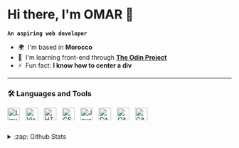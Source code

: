 # Hi there, I'm OMAR 👋

**`An aspiring web developer`**

- 🌍  I'm based in **Morocco**
- 🧠  I'm learning front-end through **[The Odin Project](https://www.theodinproject.com)**
- ⚡  Fun fact: **I know how to center a div**

---

### 🛠️ Languages and Tools

[<img align="left" alt="Linux" width="28px" style="padding-right:10px;" src="https://cdn.jsdelivr.net/gh/devicons/devicon/icons/linux/linux-original.svg" />](https://www.linux.org/pages/download/)
[<img align="left" alt="Visual Studio Code" width="28px" style="padding-right:10px;" src="https://cdn.jsdelivr.net/gh/devicons/devicon@latest/icons/vscode/vscode-original.svg" />](https://code.visualstudio.com/)
[<img align="left" alt="HTML" width="28px" style="padding-right:10px;" src="https://cdn.jsdelivr.net/gh/devicons/devicon/icons/html5/html5-plain.svg" />](https://developer.mozilla.org/en-US/docs/Web/HTML)
[<img align="left" alt="CSS" width="28px" style="padding-right:10px;" src="https://cdn.jsdelivr.net/gh/devicons/devicon/icons/css3/css3-plain.svg" />](https://developer.mozilla.org/en-US/docs/Web/CSS)
[<img align="left" alt="JavaScript" width="28px" style="padding-right:10px;" src="https://cdn.jsdelivr.net/gh/devicons/devicon/icons/javascript/javascript-plain.svg" />](https://developer.mozilla.org/en-US/docs/Web/JavaScript)
[<img align="left" alt="Git" width="28px" style="padding-right:10px;" src="https://cdn.jsdelivr.net/gh/devicons/devicon@latest/icons/git/git-original.svg" />](https://git-scm.com/)
[<img align="left" alt="GitHub" width="28px" style="padding-right:10px;" src="https://user-images.githubusercontent.com/3369400/139447912-e0f43f33-6d9f-45f8-be46-2df5bbc91289.png" />](https://github.com/OneSrX#gh-dark-mode-only)
[<img align="left" alt="GitHub" width="28px" style="padding-right:10px;" src="https://user-images.githubusercontent.com/3369400/139448065-39a229ba-4b06-434b-bc67-616e2ed80c8f.png" />](https://github.com/OneSrX#gh-light-mode-only)
<br />

#

<details>
  <summary>:zap: Github Stats</summary>

  [<img align="left" alt="OneSrX's Github Stats" src="https://github-readme-stats-seven-jade-26.vercel.app/api?username=onesrx&theme=catppuccin_mocha&custom_title=OMAR's%20GitHub%20Stats&hide_border=true&show_icons=true&count_private=true" />](https://github.com/OneSrX?tab=repositories#gh-dark-mode-only)
  [<img align="left" alt="OneSrX's Github Stats" src="https://github-readme-stats-seven-jade-26.vercel.app/api?username=onesrx&theme=catppuccin_latte&custom_title=OMAR's%20GitHub%20Stats&hide_border=true&show_icons=true&count_private=true" />](https://github.com/OneSrX?tab=repositories#gh-light-mode-only)
  [<img align="left" alt="OneSrX's Github Streak" src="https://streak-stats.demolab.com?user=onesrx&theme=catppuccin-mocha&hide_border=true&mode=weekly&hide_longest_streak=true" />](https://github.com/OneSrX?tab=repositories#gh-dark-mode-only)
  [<img align="left" alt="OneSrX's Github Streak" src="https://streak-stats.demolab.com?user=onesrx&theme=catppuccin-latte&hide_border=true&mode=weekly&hide_longest_streak=true" />](https://github.com/OneSrX?tab=repositories#gh-light-mode-only)

</details>

